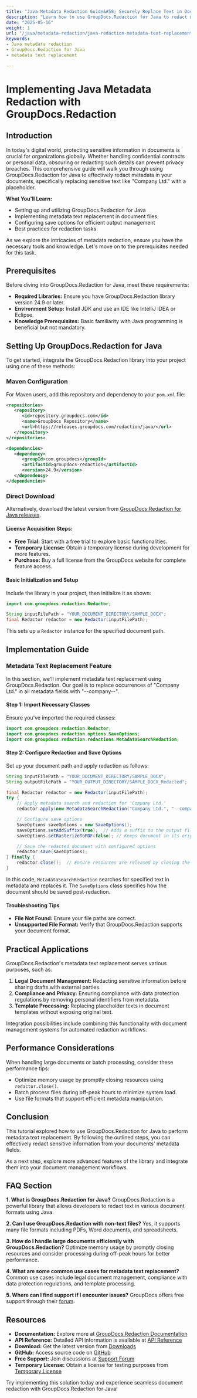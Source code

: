```yaml
---
title: "Java Metadata Redaction Guide&#58; Securely Replace Text in Documents"
description: "Learn how to use GroupDocs.Redaction for Java to redact metadata text securely. This guide covers setup, implementation, and best practices."
date: "2025-05-16"
weight: 1
url: "/java/metadata-redaction/java-redaction-metadata-text-replacement-guide/"
keywords:
- Java metadata redaction
- GroupDocs.Redaction for Java
- metadata text replacement

---
```


# Implementing Java Metadata Redaction with GroupDocs.Redaction

## Introduction

In today's digital world, protecting sensitive information in documents is crucial for organizations globally. Whether handling confidential contracts or personal data, obscuring or redacting such details can prevent privacy breaches. This comprehensive guide will walk you through using GroupDocs.Redaction for Java to effectively redact metadata in your documents, specifically replacing sensitive text like "Company Ltd." with a placeholder.

**What You'll Learn:**
- Setting up and utilizing GroupDocs.Redaction for Java
- Implementing metadata text replacement in document files
- Configuring save options for efficient output management
- Best practices for redaction tasks

As we explore the intricacies of metadata redaction, ensure you have the necessary tools and knowledge. Let's move on to the prerequisites needed for this task.

## Prerequisites

Before diving into GroupDocs.Redaction for Java, meet these requirements:

- **Required Libraries:** Ensure you have GroupDocs.Redaction library version 24.9 or later.
- **Environment Setup:** Install JDK and use an IDE like IntelliJ IDEA or Eclipse.
- **Knowledge Prerequisites:** Basic familiarity with Java programming is beneficial but not mandatory.

## Setting Up GroupDocs.Redaction for Java

To get started, integrate the GroupDocs.Redaction library into your project using one of these methods:

### Maven Configuration

For Maven users, add this repository and dependency to your `pom.xml` file:

```xml
<repositories>
   <repository>
      <id>repository.groupdocs.com</id>
      <name>GroupDocs Repository</name>
      <url>https://releases.groupdocs.com/redaction/java/</url>
   </repository>
</repositories>

<dependencies>
   <dependency>
      <groupId>com.groupdocs</groupId>
      <artifactId>groupdocs-redaction</artifactId>
      <version>24.9</version>
   </dependency>
</dependencies>
```

### Direct Download

Alternatively, download the latest version from [GroupDocs.Redaction for Java releases](https://releases.groupdocs.com/redaction/java/).

#### License Acquisition Steps:
- **Free Trial:** Start with a free trial to explore basic functionalities.
- **Temporary License:** Obtain a temporary license during development for more features.
- **Purchase:** Buy a full license from the GroupDocs website for complete feature access.

#### Basic Initialization and Setup

Include the library in your project, then initialize it as shown:

```java
import com.groupdocs.redaction.Redactor;

String inputFilePath = "YOUR_DOCUMENT_DIRECTORY/SAMPLE_DOCX";
final Redactor redactor = new Redactor(inputFilePath);
```

This sets up a `Redactor` instance for the specified document path.

## Implementation Guide

### Metadata Text Replacement Feature

In this section, we'll implement metadata text replacement using GroupDocs.Redaction. Our goal is to replace occurrences of "Company Ltd." in all metadata fields with "--company--".

#### Step 1: Import Necessary Classes

Ensure you've imported the required classes:

```java
import com.groupdocs.redaction.Redactor;
import com.groupdocs.redaction.options.SaveOptions;
import com.groupdocs.redaction.redactions.MetadataSearchRedaction;
```

#### Step 2: Configure Redaction and Save Options

Set up your document path and apply redaction as follows:

```java
String inputFilePath = "YOUR_DOCUMENT_DIRECTORY/SAMPLE_DOCX";
String outputFilePath = "YOUR_OUTPUT_DIRECTORY/SAMPLE_DOCX_Redacted";

final Redactor redactor = new Redactor(inputFilePath);
try {
    // Apply metadata search and redaction for 'Company Ltd.'
    redactor.apply(new MetadataSearchRedaction("Company Ltd.", "--company--"));

    // Configure save options
    SaveOptions saveOptions = new SaveOptions();
    saveOptions.setAddSuffix(true);  // Adds a suffix to the output file name
    saveOptions.setRasterizeToPDF(false); // Keeps document in its original format

    // Save the redacted document with configured options
    redactor.save(saveOptions);
} finally {
    redactor.close();  // Ensure resources are released by closing the Redactor
}
```

In this code, `MetadataSearchRedaction` searches for specified text in metadata and replaces it. The `SaveOptions` class specifies how the document should be saved post-redaction.

#### Troubleshooting Tips
- **File Not Found:** Ensure your file paths are correct.
- **Unsupported File Format:** Verify that GroupDocs.Redaction supports your document format.

## Practical Applications

GroupDocs.Redaction's metadata text replacement serves various purposes, such as:
1. **Legal Document Management:** Redacting sensitive information before sharing drafts with external parties.
2. **Compliance and Privacy:** Ensuring compliance with data protection regulations by removing personal identifiers from metadata.
3. **Template Processing:** Replacing placeholder texts in document templates without exposing original text.

Integration possibilities include combining this functionality with document management systems for automated redaction workflows.

## Performance Considerations

When handling large documents or batch processing, consider these performance tips:
- Optimize memory usage by promptly closing resources using `redactor.close()`.
- Batch process files during off-peak hours to minimize system load.
- Use file formats that support efficient metadata manipulation.

## Conclusion

This tutorial explored how to use GroupDocs.Redaction for Java to perform metadata text replacement. By following the outlined steps, you can effectively redact sensitive information from your documents' metadata fields.

As a next step, explore more advanced features of the library and integrate them into your document management workflows.

## FAQ Section

**1. What is GroupDocs.Redaction for Java?**
GroupDocs.Redaction is a powerful library that allows developers to redact text in various document formats using Java.

**2. Can I use GroupDocs.Redaction with non-text files?**
Yes, it supports many file formats including PDFs, Word documents, and spreadsheets.

**3. How do I handle large documents efficiently with GroupDocs.Redaction?**
Optimize memory usage by promptly closing resources and consider processing during off-peak hours for better performance.

**4. What are some common use cases for metadata text replacement?**
Common use cases include legal document management, compliance with data protection regulations, and template processing.

**5. Where can I find support if I encounter issues?**
GroupDocs offers free support through their [forum](https://forum.groupdocs.com/c/redaction/10).

## Resources
- **Documentation:** Explore more at [GroupDocs.Redaction Documentation](https://docs.groupdocs.com/redaction/java/)
- **API Reference:** Detailed API information is available at [API Reference](https://reference.groupdocs.com/redaction/java)
- **Download:** Get the latest version from [Downloads](https://releases.groupdocs.com/redaction/java/)
- **GitHub:** Access source code on [GitHub](https://github.com/groupdocs-redaction/GroupDocs.Redaction-for-Java)
- **Free Support:** Join discussions at [Support Forum](https://forum.groupdocs.com/c/redaction/10)
- **Temporary License:** Obtain a license for testing purposes from [Temporary License](https://purchase.groupdocs.com/temporary-license/) 

Try implementing this solution today and experience seamless document redaction with GroupDocs.Redaction for Java!

